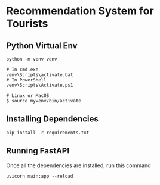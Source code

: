# Recommendation System for Tourists

## Python Virtual Env
``` 
python -m venv venv

# In cmd.exe
venv\Scripts\activate.bat
# In PowerShell
venv\Scripts\Activate.ps1

# Linux or MacOS
$ source myvenv/bin/activate
```

## Installing Dependencies
```
pip install -r requirements.txt
```

## Running FastAPI
Once all the dependencies are installed, run this command
```
uvicorn main:app --reload
```
